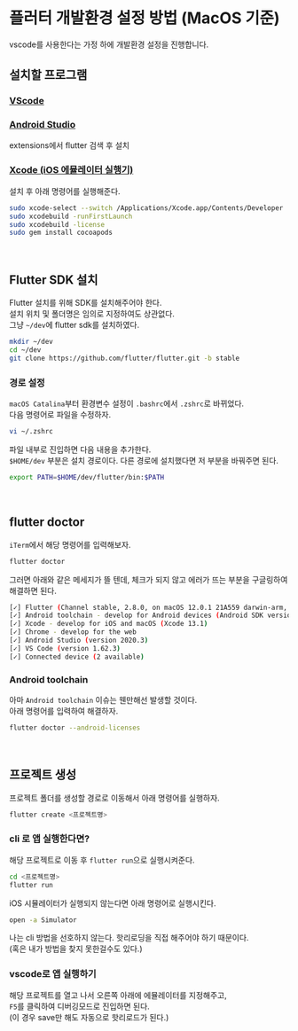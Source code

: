 # 플러터 개발환경 설정 방법 (MacOS 기준)
vscode를 사용한다는 가정 하에 개발환경 설정을 진행합니다.

## 설치할 프로그램
### [VScode](https://code.visualstudio.com/)

### [Android Studio](https://developer.android.com/studio?hl=ko)  
extensions에서 flutter 검색 후 설치
<br>

### [Xcode (iOS 에뮬레이터 실행기)](https://developer.apple.com/xcode/)  
설치 후 아래 명령어를 실행해준다.  
```bash
sudo xcode-select --switch /Applications/Xcode.app/Contents/Developer
sudo xcodebuild -runFirstLaunch
sudo xcodebuild -license
sudo gem install cocoapods
```
<br>

## Flutter SDK 설치
Flutter 설치를 위해 SDK를 설치해주어야 한다.  
설치 위치 및 폴더명은 임의로 지정하여도 상관없다.  
그냥 `~/dev`에 flutter sdk를 설치하였다.  
```bash
mkdir ~/dev
cd ~/dev
git clone https://github.com/flutter/flutter.git -b stable
```
### 경로 설정
`macOS Catalina`부터 환경변수 설정이 `.bashrc`에서 `.zshrc`로 바뀌었다.  
다음 명령어로 파일을 수정하자.  
```bash
vi ~/.zshrc
```
파일 내부로 진입하면 다음 내용을 추가한다.  
`$HOME/dev` 부분은 설치 경로이다. 다른 경로에 설치했다면 저 부분을 바꿔주면 된다.
```bash
export PATH=$HOME/dev/flutter/bin:$PATH
```
<br>

## flutter doctor
`iTerm`에서 해당 명령어를 입력해보자.
```bash
flutter doctor
```
그러면 아래와 같은 메세지가 뜰 텐데, 체크가 되지 않고 에러가 뜨는 부분을 구글링하여 해결하면 된다.  
```bash
[✓] Flutter (Channel stable, 2.8.0, on macOS 12.0.1 21A559 darwin-arm, locale ko-KR)
[✓] Android toolchain - develop for Android devices (Android SDK version 31.0.0)
[✓] Xcode - develop for iOS and macOS (Xcode 13.1)
[✓] Chrome - develop for the web
[✓] Android Studio (version 2020.3)
[✓] VS Code (version 1.62.3)
[✓] Connected device (2 available)
```

### Android toolchain
아마 `Android toolchain` 이슈는 웬만해선 발생할 것이다.  
아래 명령어를 입력하여 해결하자.
```bash
flutter doctor --android-licenses
```
<br>

## 프로젝트 생성
프로젝트 폴더를 생성할 경로로 이동해서 아래 명령어를 실행하자.  
```bash
flutter create <프로젝트명>
```

### cli 로 앱 실행한다면?
해당 프로젝트로 이동 후 `flutter run`으로 실행시켜준다.
```bash
cd <프로젝트명>
flutter run
```
  
iOS 시뮬레이터가 실행되지 않는다면 아래 명령어로 실행시킨다.
```bash
open -a Simulator
```

나는 cli 방법을 선호하지 않는다. 핫리로딩을 직접 해주어야 하기 때문이다.  
(혹은 내가 방법을 찾지 못한걸수도 있다.)

### vscode로 앱 실행하기
해당 프로젝트를 열고 나서 오른쪽 아래에 에뮬레이터를 지정해주고,  
`F5`를 클릭하여 디버깅모드로 진입하면 된다.  
(이 경우 save만 해도 자동으로 핫리로드가 된다.)
